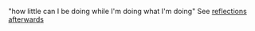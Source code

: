 "how little can I be doing while I'm doing what I'm doing" 
See [reflections afterwards](./2024-11-19_09-36-54_-0500.md)
